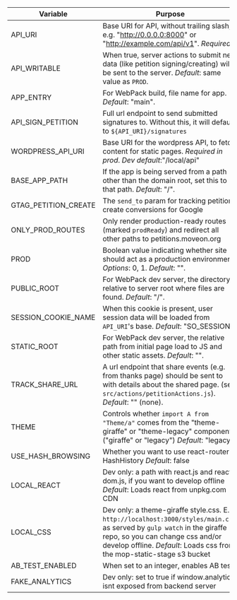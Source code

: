 Variable                          | Purpose
----------------------------------|----------------------------------
API_URI                           | Base URI for API, without trailing slash, e.g. "http://0.0.0.0:8000" or "http://example.com/api/v1". _Required_.
API_WRITABLE                      | When true, server actions to submit new data (like petition signing/creating) will be sent to the server. _Default_: same value as `PROD`.
APP_ENTRY                         | For WebPack build, file name for app. _Default_: "main".
API_SIGN_PETITION                 | Full url endpoint to send submitted signatures to.  Without this, it will default to `${API_URI}/signatures`
WORDPRESS_API_URI                 | Base URI for the wordpress API, to fetch content for static pages. _Required in prod_. _Dev default_:"/local/api"
BASE_APP_PATH                     | If the app is being served from a path other than the domain root, set this to that path. _Default_: "/".
GTAG_PETITION_CREATE              | The `send_to` param for tracking petition create conversions for Google
ONLY_PROD_ROUTES                  | Only render production-ready routes (marked `prodReady`) and redirect all other paths to petitions.moveon.org
PROD                              | Boolean value indicating whether site should act as a production environment. _Options_: 0, 1. _Default_: "".
PUBLIC_ROOT                       | For WebPack dev server, the directory relative to server root where files are found. _Default_: "/".
SESSION_COOKIE_NAME               | When this cookie is present, user session data will be loaded from `API_URI`'s base. _Default_: "SO_SESSION".
STATIC_ROOT                       | For WebPack dev server, the relative path from initial page load to JS and other static assets. _Default_: "".
TRACK_SHARE_URL                   | A url endpoint that share events (e.g. from thanks page) should be sent to with details about the shared page.  (see `src/actions/petitionActions.js`). _Default_: "" (none).
THEME                             | Controls whether `import A from "Theme/a"` comes from the "theme-giraffe" or "theme-legacy" components. ("giraffe" or "legacy") _Default_: "legacy"
USE_HASH_BROWSING                 | Whether you want to use react-router HashHistory _Default_: false
LOCAL_REACT                       | Dev only: a path with react.js and react-dom.js, if you want to develop offline _Default_: Loads react from unpkg.com CDN
LOCAL_CSS                         | Dev only: a theme-giraffe style.css. E.g. `http://localhost:3000/styles/main.css`, as served by `gulp watch` in the giraffe repo, so you can change css and/or develop offline. _Default_: Loads css from the mop-static-stage s3 bucket
AB_TEST_ENABLED                   | When set to an integer, enables AB test
FAKE_ANALYTICS                    | Dev only: set to true if window.analytics isnt exposed from backend server
